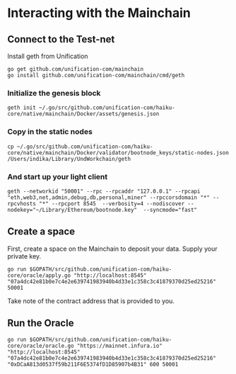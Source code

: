 # Interacting with the Mainchain

## Connect to the Test-net

Install geth from Unification
```
go get github.com/unification-com/mainchain
go install github.com/unification-com/mainchain/cmd/geth
```

### Initialize the genesis block
```
geth init ~/.go/src/github.com/unification-com/haiku-core/native/mainchain/Docker/assets/genesis.json
```

### Copy in the static nodes
```
cp ~/.go/src/github.com/unification-com/haiku-core/native/mainchain/Docker/validator/bootnode_keys/static-nodes.json /Users/indika/Library/UndWorkchain/geth
```

### And start up your light client
```
geth --networkid "50001" --rpc --rpcaddr "127.0.0.1" --rpcapi "eth,web3,net,admin,debug,db,personal,miner" --rpccorsdomain "*" --rpcvhosts "*" --rpcport 8545  --verbosity=4 --nodiscover --nodekey="~/Library/Ethereum/bootnode.key"  --syncmode="fast" 
```

## Create a space
First, create a space on the Mainchain to deposit your data.
Supply your private key.
```
go run $GOPATH/src/github.com/unification-com/haiku-core/oracle/apply.go "http://localhost:8545" "07a4dc42e81b0e7c4e2e639741983940b4d33e1c358c3c41879370d25ed25216" 50001
```

Take note of the contract address that is provided to you.

## Run the Oracle
```
go run $GOPATH/src/github.com/unification-com/haiku-core/oracle/oracle.go "https://mainnet.infura.io" "http://localhost:8545" "07a4dc42e81b0e7c4e2e639741983940b4d33e1c358c3c41879370d25ed25216" "0xDCaA813d0537f59b211F6E5374fD1D85907b4B31" 600 50001
```
